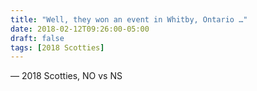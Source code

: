 ```yaml
---
title: "Well, they won an event in Whitby, Ontario …"
date: 2018-02-12T09:26:00-05:00
draft: false
tags: [2018 Scotties]
---
```

— 2018 Scotties, NO vs NS
<!--more--> 

